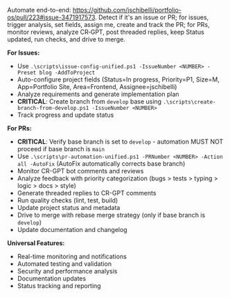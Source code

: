 Automate end-to-end: https://github.com/jschibelli/portfolio-os/pull/223#issue-3471917573. Detect if it's an issue or PR; for issues, trigger analysis, set fields, assign me, create and track the PR; for PRs, monitor reviews, analyze CR‑GPT, post threaded replies, keep Status updated, run checks, and drive to merge.

**For Issues:**
- Use `.\scripts\issue-config-unified.ps1 -IssueNumber <NUMBER> -Preset blog -AddToProject`
- Auto-configure project fields (Status=In progress, Priority=P1, Size=M, App=Portfolio Site, Area=Frontend, Assignee=jschibelli)
- Analyze requirements and generate implementation plan
- **CRITICAL**: Create branch from `develop` base using `.\scripts\create-branch-from-develop.ps1 -IssueNumber <NUMBER>`
- Track progress and update status

**For PRs:**
- **CRITICAL**: Verify base branch is set to `develop` - automation MUST NOT proceed if base branch is `main`
- Use `.\scripts\pr-automation-unified.ps1 -PRNumber <NUMBER> -Action all -AutoFix` (AutoFix automatically corrects base branch)
- Monitor CR-GPT bot comments and reviews
- Analyze feedback with priority categorization (bugs > tests > typing > logic > docs > style)
- Generate threaded replies to CR-GPT comments
- Run quality checks (lint, test, build)
- Update project status and metadata
- Drive to merge with rebase merge strategy (only if base branch is `develop`)
- Update documentation and changelog

**Universal Features:**
- Real-time monitoring and notifications
- Automated testing and validation
- Security and performance analysis
- Documentation updates
- Status tracking and reporting